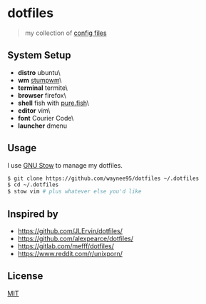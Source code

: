 # dotfiles

> my collection of [config files](https://dotfiles.github.io/)

## System Setup

* **distro** ubuntu\
* **wm** [stumpwm](https://stumpwm.github.io/)\
* **terminal** termite\
* **browser** firefox\
* **shell** fish with [pure.fish](https://github.com/brandonweiss/pure.fish)\
* **editor** vim\
* **font** Courier Code\
* **launcher** dmenu

## Usage

I use [GNU Stow](https://gnu.org/software/stow/) to manage my dotfiles.

```bash
$ git clone https://github.com/waynee95/dotfiles ~/.dotfiles
$ cd ~/.dotfiles
$ stow vim # plus whatever else you'd like
```

## Inspired by

* https://github.com/JLErvin/dotfiles/
* https://github.com/alexpearce/dotfiles/
* https://gitlab.com/mefff/dotfiles/
* https://www.reddit.com/r/unixporn/

## License

[MIT](LICENSE)

